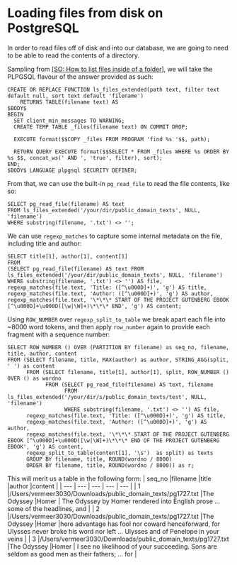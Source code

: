 # Loading files from disk on PostgreSQL
In order to read files off of disk and into our database, we are going to need to be able to read the contents of a directory.

Sampling from [[SO: How to list files inside of a folder](https://stackoverflow.com/questions/25413303/how-to-list-files-in-a-folder-from-inside-postgres)],
we will take the PLPGSQL flavour of the answer provided as such:
```
CREATE OR REPLACE FUNCTION ls_files_extended(path text, filter text default null, sort text default 'filename')
    RETURNS TABLE(filename text) AS
$BODY$
BEGIN
  SET client_min_messages TO WARNING;
  CREATE TEMP TABLE _files(filename text) ON COMMIT DROP;

  EXECUTE format($$COPY _files FROM PROGRAM 'find %s '$$, path);

  RETURN QUERY EXECUTE format($$SELECT * FROM _files WHERE %s ORDER BY %s $$, concat_ws(' AND ', 'true', filter), sort);
END;
$BODY$ LANGUAGE plpgsql SECURITY DEFINER;
```

From that, we can use the built-in `pg_read_file` to read the file contents, like so:
```
SELECT pg_read_file(filename) AS text 
FROM ls_files_extended('/your/dir/public_domain_texts', NULL, 'filename') 
WHERE substring(filename, '.txt') <> '';
```

We can use `regexp_matches` to capture some internal metadata on the file, including title and author:
```
SELECT title[1], author[1], content[1]
FROM 
(SELECT pg_read_file(filename) AS text FROM ls_files_extended('/your/dir/public_domain_texts', NULL, 'filename') WHERE substring(filename, '.txt') <> '') AS file,
regexp_matches(file.text, 'Title: ([^\u000D]+)', 'g') AS title,
regexp_matches(file.text, 'Author: ([^\u000D]+)', 'g') AS author,
regexp_matches(file.text, '\*\*\* START OF THE PROJECT GUTENBERG EBOOK [^\u000D]+\u000D([\w|\W]+)\*\*\* END', 'g') AS content;
```

Using `ROW_NUMBER` over `regexp_split_to_table` we break apart each file into ~8000 word tokens, and then apply `row_number` again to provide each fragment with a sequence number:
```
SELECT ROW_NUMBER () OVER (PARTITION BY filename) as seq_no, filename, title, author, content
FROM (SELECT filename, title, MAX(author) as author, STRING_AGG(split, ' ') as content     
      FROM (SELECT filename, title[1], author[1], split, ROW_NUMBER () OVER () as wordno
            FROM (SELECT pg_read_file(filename) AS text, filename  
                  FROM ls_files_extended('/your/dir/s/public_domain_texts/test', NULL, 'filename') 
                  WHERE substring(filename, '.txt') <> '') AS file,
      regexp_matches(file.text, 'Title: ([^\u000D]+)', 'g') AS title,
      regexp_matches(file.text, 'Author: ([^\u000D]+)', 'g') AS author,
      regexp_matches(file.text, '\*\*\* START OF THE PROJECT GUTENBERG EBOOK [^\u000D]+\u000D([\w|\W]+)\*\*\* END OF THE PROJECT GUTENBERG EBOOK', 'g') AS content,
      regexp_split_to_table(content[1], '\s')  as split) as texts 
      GROUP BY filename, title, ROUND(wordno / 8000)
      ORDER BY filename, title, ROUND(wordno / 8000)) as r;
```
This will merit us a table in the following form:
| seq\_no |filename |title |author |content |
| --- | --- | --- | --- | --- |
| 1 |/Users/vermeer3030/Downloads/public\_domain\_texts/pg1727.txt |The Odyssey |Homer | The Odyssey    by Homer    rendered into English prose ... some of the headlines, and |
| 2 |/Users/vermeer3030/Downloads/public\_domain\_texts/pg1727.txt |The Odyssey |Homer |here advantage has fool nor coward  henceforward, for Ulysses never broke his word nor left ... Ulysses and of Penelope in your veins |
| 3 |/Users/vermeer3030/Downloads/public\_domain\_texts/pg1727.txt |The Odyssey |Homer | I see no likelihood of your succeeding. Sons are seldom as good men as  their fathers; ... for |

